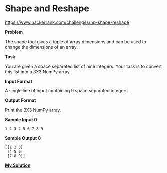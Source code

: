 # Shape and Reshape

https://www.hackerrank.com/challenges/np-shape-reshape

**Problem**

The shape tool gives a tuple of array dimensions and can be used to change the dimensions of an array.

**Task**

You are given a space separated list of nine integers. Your task is to convert this list into a 3X3 NumPy array.

**Input Format**
    
A single line of input containing 9 space separated integers.

**Output Format**

Print the 3X3 NumPy array.

**Sample Input 0**

```
1 2 3 4 5 6 7 8 9
```

**Sample Output 0**

```
[[1 2 3]
 [4 5 6]
 [7 8 9]]
```

[**My Solution**](answer.py)
